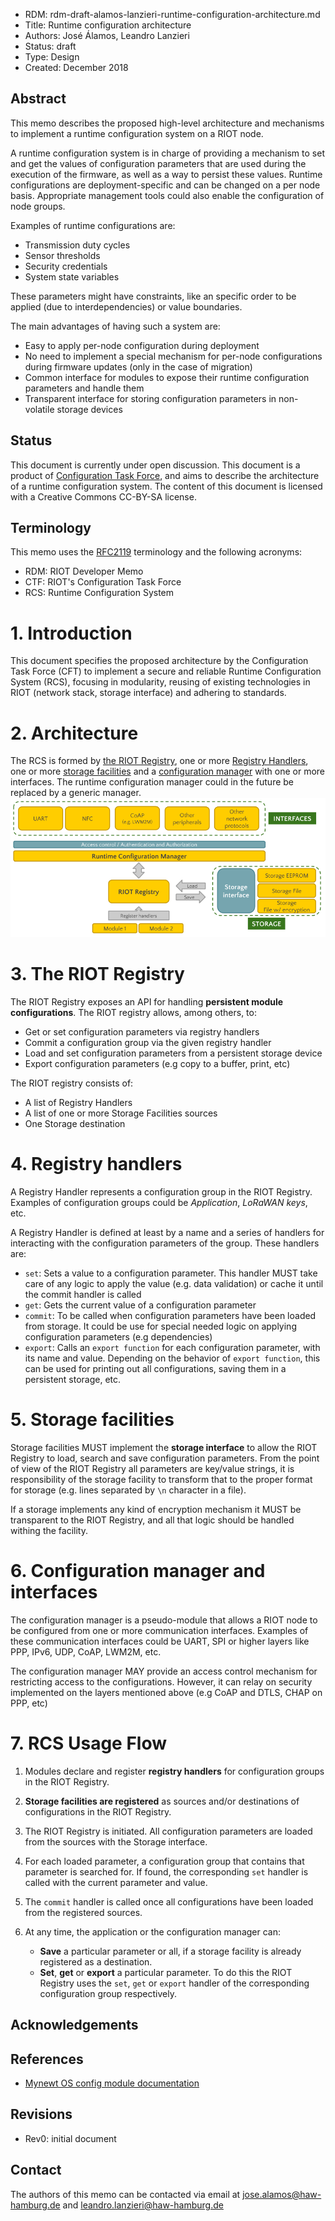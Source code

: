 - RDM: rdm-draft-alamos-lanzieri-runtime-configuration-architecture.md
- Title: Runtime configuration architecture
- Authors: José Álamos, Leandro Lanzieri
- Status: draft
- Type: Design
- Created: December 2018

## Abstract
This memo describes the proposed high-level architecture and
mechanisms to implement a runtime configuration system on a RIOT node.

A runtime configuration system is in charge of providing a mechanism to set and
get the values of configuration parameters that are used during the execution of the firmware,
as well as a way to persist these values. Runtime configurations are deployment-specific and
can be changed on a per node basis. Appropriate management tools could also enable the
configuration of node groups.

Examples of runtime configurations are:
- Transmission duty cycles
- Sensor thresholds
- Security credentials
- System state variables

These parameters might have constraints, like an specific order to be applied
(due to interdependencies) or value boundaries.

The main advantages of having such a system are:
- Easy to apply per-node configuration during deployment
- No need to implement a special mechanism for per-node configurations during
  firmware updates (only in the case of migration)
- Common interface for modules to expose their runtime configuration parameters and handle
  them
- Transparent interface for storing configuration parameters in non-volatile
  storage devices

## Status
This document is currently under open discussion. This document is a product of
[Configuration Task
Force](https://github.com/RIOT-OS/RIOT/wiki/Configuration-Task-Force-(CTF)), and
aims to describe the architecture of a runtime configuration system. The content
of this document is licensed with a Creative Commons CC-BY-SA license.

## Terminology
This memo uses the [RFC2119](https://www.ietf.org/rfc/rfc2119.txt) terminology
and the following acronyms:

- RDM: RIOT Developer Memo
- CTF: RIOT's Configuration Task Force
- RCS: Runtime Configuration System

# 1. Introduction
This document specifies the proposed architecture by the
Configuration Task Force (CFT) to implement a secure and reliable Runtime
Configuration System (RCS), focusing in modularity, reusing of existing
technologies in RIOT (network stack, storage interface) and adhering to
standards.

# 2. Architecture
The RCS is formed by [the RIOT Registry](3-the-riot-registry), one or more [Registry Handlers](4-registry-handlers), one or more
[storage facilities](5-storage-facilities) and a [configuration manager](6-configuration-manager) with one or more interfaces. The
runtime configuration manager could in the future be replaced by a generic
manager.  ![](./files/rdm-draft-alamos-lanzieri-runtime-configuration-architecture/architecture.png "Runtime Configuration Architecture")

# 3. The RIOT Registry
The RIOT Registry exposes an API for handling 
**persistent module configurations**. The RIOT registry
allows, among others, to:
- Get or set configuration parameters via registry handlers
- Commit a configuration group via the given registry handler
- Load and set configuration parameters from a persistent storage device
- Export configuration parameters (e.g copy to a buffer, print, etc)

The RIOT registry consists of:
- A list of Registry Handlers
- A list of one or more Storage Facilities sources
- One Storage destination

# 4. Registry handlers
A Registry Handler represents a configuration group in the RIOT Registry.
Examples of configuration groups could be _Application_, _LoRaWAN keys_, etc.

A Registry Handler is defined at least by a name and a series of handlers for interacting with the configuration parameters of the group. These handlers are:
- `set`: Sets a value to a configuration parameter. This handler MUST take care
of any logic to apply the value (e.g. data validation) or cache it until the commit handler is called
- `get`: Gets the current value of a configuration parameter
- `commit`: To be called when configuration parameters have been loaded from storage. It could be use for special needed logic on applying configuration parameters (e.g dependencies)
- `export`: Calls an `export function` for each configuration parameter, with
its name and value. Depending on the behavior of `export function`, this can be used for printing out all configurations, saving them in a persistent storage,
etc.

# 5. Storage facilities
Storage facilities MUST implement the **storage
interface** to allow the RIOT Registry to load, search and save configuration
parameters. From the point of view of the RIOT Registry all parameters are
key/value strings, it is responsibility of the storage facility to transform
that to the proper format for storage (e.g. lines separated by `\n` character in
a file).

If a storage implements any kind of encryption mechanism it MUST be
transparent to the RIOT Registry, and all that logic should be handled withing
the facility.

# 6. Configuration manager and interfaces
The configuration manager is a pseudo-module that allows a RIOT node to be
configured from one or more communication interfaces. Examples of these
communication interfaces could be UART, SPI or higher layers like PPP, IPv6,
UDP, CoAP, LWM2M, etc.

The configuration manager MAY provide an access control mechanism for
restricting access to the configurations. However, it can relay on security
implemented on the layers mentioned above (e.g CoAP and DTLS, CHAP on PPP, etc)

# 7. RCS Usage Flow
1. Modules declare and register **registry handlers** for configuration groups
in the RIOT Registry.

2. **Storage facilities are registered** as sources and/or destinations of configurations in the RIOT Registry.

3. The RIOT Registry is initiated. All configuration parameters are loaded from the sources with the Storage interface.

4. For each loaded parameter, a configuration group that contains that parameter is searched for. If found, the corresponding `set` handler is called with the current parameter and value.

5. The `commit` handler is called once all configurations have been loaded from the registered sources.

6. At any time, the application or the configuration manager can:
   - **Save** a particular parameter or all, if a storage facility is already registered as a destination. 
   - **Set**, **get** or **export** a particular parameter. To do this the RIOT Registry uses the `set`,  `get` or `export` handler of the corresponding configuration group respectively.

## Acknowledgements

## References
- [Mynewt OS config module
  documentation](https://mynewt.apache.org/latest/os/modules/config/config.html)

## Revisions
- Rev0: initial document

## Contact
The authors of this memo can be contacted via email at
jose.alamos@haw-hamburg.de and leandro.lanzieri@haw-hamburg.de
